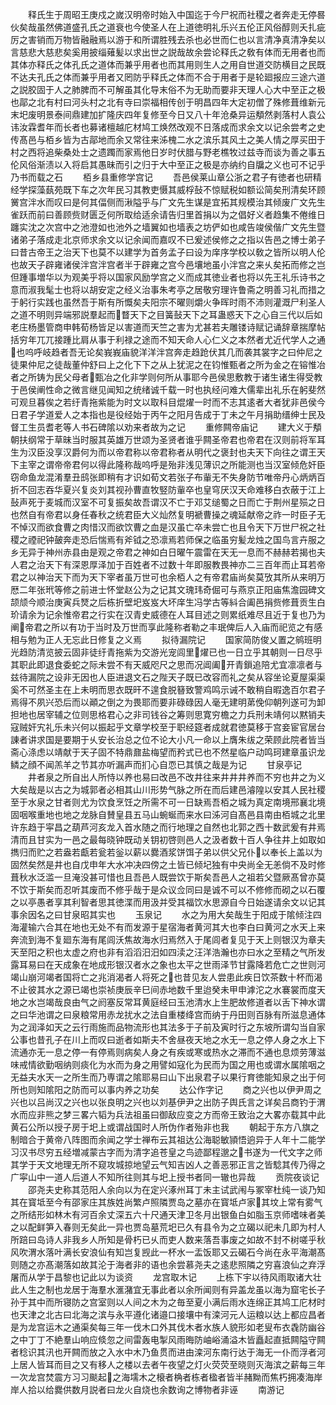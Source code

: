 <!-- { "loadSidebar": true } -->
　　释氏生于周昭王庚戍之嵗汉明帝时始入中国迄于今尸祝而社稷之者奔走无停晷伙矣哉虽然佛道盛孔氏之道衰也今使圣人在上道徳明礼乐兴五伦正风俗醇则夭扎疵厉之害销而万物皆融融焉以游于和所谓胜残去杀也必世而仁也以言清净真清净矣以言慈悲大慈悲矣奚用披缁薙髪以求出世之説哉故余尝论释氏之敎有体而无用者也而其体亦释氏之体孔氏之道体而兼乎用者也而其用则生人之用自世道交防横目之民既不达夫孔氏之体而兼乎用者又罔防乎释氏之体而不合于用者于是轮廻报应三途六道之説胶固于人之肺脾而不可解虽其化导末俗不为无助而要非天理人心大中至正之极也鄗之北有村曰河头村之北有寺曰崇福相传创于明昌四年大定初僧了殊修葺维新元末圯废明景泰间鼎建加扩隆庆四年复修至今日又八十年沧桑异运頺然剥落村人袁公讳汝霖耆年而长者也募诸檀越庀材鸠工焕然改观不日落成而求余文以记余尝考之史传髙邑与栢乡皆为古鄗地而余又常往来泲槐二水之滨乐其风土之美人情之厚买田于村之西将追柴桑处士之遗躅而家焉他日岁时伏腊与野老樵牧过兹寺而谈为善之事五伦风俗渐渍以入将启其愚昧而引之归于大中至正之极是亦纳约自牖之义也可不记乎乃书而载之石
　　栢乡县重修学宫记
　　吾邑侯莱山章公浙之君子有徳者也研精经学探藻蓺苑既下车之次年民习其教吏慑其威桴鼔不惊赋税如额讼简矣刑清矣环顾黉宫泮水而叹曰是何其偪侧而湫隘乎与广文先生谋是宜拓其规模治其倾废广文先生雀跃而前曰善顾赀财匮乏何所取给适余请告归里首捐以为之倡好义者趋集不倦维日躔实沈之次宫中之池澄如也池外之墙翼如也墙表之坊俨如也咸告竣侯偕广文先生暨诸弟子落成走北京师求余文以记余闻而嘉叹不已爰述侯修之之指以告邑之博士弟子曰昔古帝王之治天下也莫不以建学为首务孟子曰设为庠序学校以敎之皆所以明人伦也故天子辟雍诸侯泮宫泮宫者半于辟雍之宫今邑壤地虽小泮宫之来乆矣拓而修之岂但踵事増华以为观美乎将以国家风励学宫之义而成其徳业者也将以先王礼乐诗书之意而淑我髦士也将以胡安定之经义治事朱考亭之居敬穷理许鲁斋之明善习礼而措之于躬行实践也虽然吾于斯有所慨矣夫阳宗不曜则爝火争晖时雨不沛则灌溉尸利圣人之道不明则异端邪説羣起而瞀天下之目簧鼔天下之耳蛊惑天下之心自三代以后如老庄杨墨管商申韩荀杨皆足以害道而天竺之害为尤甚若夫雕镂诗赋记诵辞章揣摩帖括穷年兀兀接踵比肩从事于利禄之途而不知天命人心仁义之本然者尤近代学人之通也呜呼岐趋者吾无论矣峩峩庙貌洋洋泮宫奔走趋跄伏其几而袭其裳字之曰仲尼之徒果仲尼之徒哉董仲舒曰上之化下下之从上犹泥之在钧惟甄者之所为金之在镕惟冶者之所铸为民父母者甄冶之化非学则何所从事耶今邑侯思敷教于诸生诸生得受教于邑侯阐性命之微言继见闻知之统绪诚千载一时也执经问难大儒辈出礼乐在躬斐然可观旦暮俟之若纡青拖紫能为时文以取科目焜燿一时而不志其逺者大者犹非邑侯今日君子学道爱人之本指也是役经始于丙午之阳月告成于丁未之午月捐助缙绅士民及督工生员耆老等人书石碑隂以劝来者故为之记
　　重修闗帝庙记
　　建大义于頺朝扶纲常于草昧当时服其英雄万世颂为圣贤者谁乎闗圣帝君也帝君在汉则前将军耳生为汉臣没享汉爵何为而以帝君称以帝君称者从明代之褒封也夫天下向往之谓王天下主宰之谓帝帝君何以得此隆称哉呜呼是殆非浅见薄识之所能测也当汉室倾危奸臣窃命鱼龙混淆羣丑鸱张即稍有才识如荀文若张子布軰无不失身防节唯帝丹心炳炳百折不回志吞华夏兴复炎刘其视孙曹直牧竪防軰卒也皇穹厌汉天命难移白衣蔽于江上鼔声死于麦城而汉室不可复振矣故吾谓汉不亡于邓艾缒蜀之日而亡于荆州星殒之日也然自有帝君以身任春秋之统君臣大义灿然复明褫曹操之魂延献帝之祚一时臣子无不悼汉而欲食曹之肉惜汉而欲饮曹之血是汉虽亡卒未尝亡也且令天下万世尸祝之社稷之禋祀钟皷奔走恐后惴焉有斧钺之恐凛焉若师保之临虽穷髪龙烛之国鸟言卉服之乡无异于神州赤县由是观之帝君之神如白日曜午震雷在天无一息而不赫赫若揭也夫人君之治天下有深恩厚泽加于百姓者不过数十年即服教畏神亦二三百年而止耳若帝君之以神治天下而为天下宰者虽万世可也余栢人之有帝君庙尚矣莫攷其所从来明万厯二年张玳等修之前进士怀堂赵公为之记其文瑰玮奇倔可与燕京正阳庙焦澹园碑文颉颃今顺治庚寅兵燹之后栋折壁圯岌岌大坏庠生冯学古等紏合阖邑捐赀修葺贡生白玠请余为记余惟帝君之行实在汉青史威德在人耳目述之则累纸难尽且近于复也乃为阐帝君之所以有功于当时及万世而享此隆称者勒之丰珉俾后人入庙而祀览之有感相与勉为正人无忘此日修复之义焉
　　拟待漏院记
　　国家简防俊乂置之鹓班明光趋防清览披云固非徒纡青拖紫为交游光宠闾里燿已也一日立乎其朝则一日尽乎其职此即退食委蛇之际未尝不有天威咫尺之思而况阊阖开青鎻追陪尤宜凛凛者与兹待漏院之设非无因也人臣进退文石之陛天子既已改容而礼之矣从容坐论夏屋渠渠奚不可然圣主在上未明而思衣既旰不遑食脱簮致警鸡鸣示诫不敢稍自暇逸百尔君子焉得不夙兴恐后而以顚之倒之为畏耶而要非碌碌因人毫无建明苐俛仰朝列遂可为卸担地也居宰辅之位则思格君心之非司钱谷之筹则思寛穷檐之力兵刑未靖何以黙销夫寇贼奸宄礼乐未兴何以振起乎文章学校至于职经筵者成就君徳莫移于宫妾宦官居台諌者讲求国是要期于乆安长治总之位不论大小凡一命以上膺朱绂之荣顾此院者皆当斋心涤虑以靖献于天子固不特鼎鼐盐梅望而矜式已也不然星临户动鸣珂建章虽识龙鳞之顔不闻羔羊之节其亦听漏声而扪心自恧已其慎之哉是为记
　　甘泉亭记
　　井者泉之所自出人所恃以养也易曰改邑不改井往来井井井养而不穷也井之为义大矣哉是以古之为城郭者必相其山川形势气脉之所在而后建邑濬隍以安其人民社稷至于水泉之甘者则尤为饮食烹饪之所需不可一日缺焉吾栢之城为真定南境邢襄北境固咽喉重地也地之龙脉自賛皇县五马山蜿蜒而来水曰泲河自髙邑县南由栢城之北里许东趋于寜昌之葫芦河亥龙入首水随之而行地理之自然也北郭之西十数武爰有井焉清而且甘实为一邑之最每晓钟既动关钥初啓则邑人之汲者数十百人争往井上如取如擕归而贮之若盎若甗若瓮若釡以薪以爨酒浆饼饵子弟以供父兄仆以奉长上盖以为固然矣然是井也自戊申年大水冲决四傍之土皆已倾圮独有中央尚全无恙倘不及时修葺秋水泛滥一旦淹没甚可惜也且吾邑人既尝饮于斯矣吾邑人之祖若父暨厥髙曾亦莫不饮于斯矣而忍听其废而不修乎哉于是众议佥同曰是诚不可以不修修而砌之以石覆之以亭愚者享其利智者思其徳渫而用汲并受其福饮水思源自今日始遂请余文以记其事余因名之曰甘泉昭其实也
　　玉泉记
　　水之为用大矣哉生于阳成于隂倾注四海灌输六合其在地也无处不有而发源于星宿海者黄河其大也李白曰黄河之水天上来奔流到海不复廻东海有尾闾沃焦故海水归焉然入于尾闾者复见于天上则银汉为章夫天至阳之积也太虚之府也非有滔滔汨汨如四渎之汪洋浩瀚也亦曰水之至精之气所发露耳易曰在天成象在地成形银汉者水之象也太平之世雨泽节甘露降若危亡之世则河竭山崩河竭者国将亡之兆消渴者人将死之也昔见友人尝患此疾日饮茶数十杯而渴不止彼其水之源已竭也崇祯庚辰辛巳间赤地数千里迨癸未甲申滹沱之水褰裳而度天地之水岂竭哉良由气之阏塞反常耳黄庭经曰玉池清水上生肥故修道者以舌下神水谓之曰华池谓之曰泉粮常用赤龙扰水之法自重楼绛宫而纳于丹田则百脉有所滋息通体为之润泽如天之云行雨施而品物流形也其法多于子前及寅时行之东坡所谓勾当自家公事也昔孔子在川上而叹曰逝者如斯夫不舍昼夜天地之水无一息之停人身之水上下流通亦无一息之停一有停焉则病矣人身之有疾或寒或热水之滞而不通也息烦劳薄滋味戒情欲勤咽纳则痰化为水而为身之用譬如寇化为民而为国之用也或谓水属隂咽之无益夫水天一之所生而乃専谓之隂耶易曰山下出泉君子以果行育徳能知泉之出于何所也则知隂阳之防而可以事内养之功矣
　　达公作字记
　　商之兴也以伊尹周之兴也以吕尚汉之兴也以张良明之兴也以刘基伊尹之出防子舆氏言之详矣吕商钓于渭水而应非熊之梦三畧六韬为兵法祖虽曰御敌应变之方而帝王致治之大畧亦载其中此黄石公所以授子房于圯上或谓战国时人所伪作者殆非也我
　　朝起于东方八旗之制暗合于黄帝八阵图而余闻之学士禅布云其祖达公海聪敏頴悟逈异于人年十二能学习汉书尽穷五经増减蒙古字而为清字追苍皇之鸟迹鄙程邈之书遂为一代文字之师其学于天文地理无所不窥攻城掠地望云气知吉凶人之善恶邪正言之皆騐其传乃得之广寜山中一道人后道人不知所往则其与圯上授书者同一辙也异哉
　　贡院夜谈记
　　邵尧夫史称其范阳人余向以为在定兴涿州耳丁未主试武闱与冢宰杜纯一谈乃知其在寳坻至今有邵家庄其族姓尚繁卢照隣贾岛之墓亦在寳坻卢家其坟上常有雾气之所结形如林木有河百余丈深五六十尺通天津卫冬月出银鱼白如脂玉京师嗜味者美之以配鲜笋入春则无矣此一异也贾岛墓荒圯已久有县令为之立碣以祀未几即为村人所踣曰岛诗人非我乡人所知是骨朽已乆而吏人数来落吾事废之如故不封不树嗟乎秋风吹渭水落叶满长安浪仙有知岂复觊此一杯水一盂饭耶又云碣石今尚在永平海潮髙则随之亦髙潮落如故其沦于海者非的语也余尝慕尧夫之逺悲照隣之穷喜浪仙之弃浮屠而从学于昌黎也记此以为谈资
　　龙宫取木记
　　上栋下宇以待风雨取诸大壮此人生之制也龙居于海羣水滙潴宜无事此者以余所闻则有异盖龙虽以海为窟宅长子孙于其中而所寝防之宫室则以人间之木为之毎至夏小满后雨水连绵正其鸠工庀材时也天津之北古曰北海之滨与永平遵化诸邉口接壤中有滦河元人运粮以达上都应昌者是为龙宫运木之通渠矣每三年一伐木口外其伐木者水族人貌形如老叟布衣毳防幽谷之中丁丁不絶羣山响应倐忽之间雷轰电掣风雨晦防岫峪涌溢木皆矗起直抵闗隘守闗者稔识其汛也开闗而放之入水中木乃鱼贯而进由滦河东南行达于海无一仆而浮者河上居人皆耳而目之又有移人之楼以去者午夜望之灯火荧荧至晓则灭海滨之薪每三年一次龙宫焚震方习习颷起之海壖木之榱者桷者栋者楹者皆半赭黝而焦朽拥凑海岸岸人拾以给爨供数月説者曰龙火自烧也余数询之博物者非诬
　　南游记
